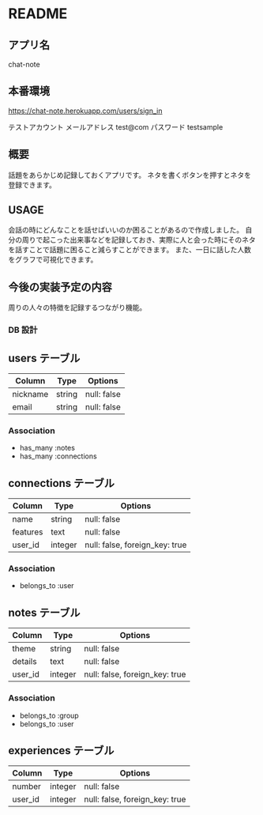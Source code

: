 # README

## アプリ名

chat-note

## 本番環境

https://chat-note.herokuapp.com/users/sign_in

テストアカウント
メールアドレス test@com
パスワード testsample

## 概要

話題をあらかじめ記録しておくアプリです。
ネタを書くボタンを押すとネタを登録できます。

## USAGE

会話の時にどんなことを話せばいいのか困ることがあるので作成しました。
自分の周りで起こった出来事などを記録しておき、実際に人と会った時にそのネタを話すことで話題に困ること減らすことができます。
また、一日に話した人数をグラフで可視化できます。

## 今後の実装予定の内容

周りの人々の特徴を記録するつながり機能。

### DB 設計

## users テーブル

| Column   | Type   | Options     |
| -------- | ------ | ----------- |
| nickname | string | null: false |
| email    | string | null: false |

### Association

- has_many :notes
- has_many :connections

## connections テーブル

| Column   | Type    | Options                        |
| -------- | ------- | ------------------------------ |
| name     | string  | null: false                    |
| features | text    | null: false                    |
| user_id  | integer | null: false, foreign_key: true |

### Association

- belongs_to :user

## notes テーブル

| Column  | Type    | Options                        |
| ------- | ------- | ------------------------------ |
| theme   | string  | null: false                    |
| details | text    | null: false                    |
| user_id | integer | null: false, foreign_key: true |

### Association

- belongs_to :group
- belongs_to :user

## experiences テーブル

| Column  | Type    | Options                        |
| ------- | ------- | ------------------------------ |
| number  | integer | null: false                    |
| user_id | integer | null: false, foreign_key: true |
